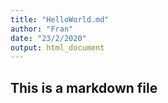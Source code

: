 ```yaml
---
title: "HelloWorld.md"
author: "Fran"
date: "23/2/2020"
output: html_document
---
```


## This is a markdown file